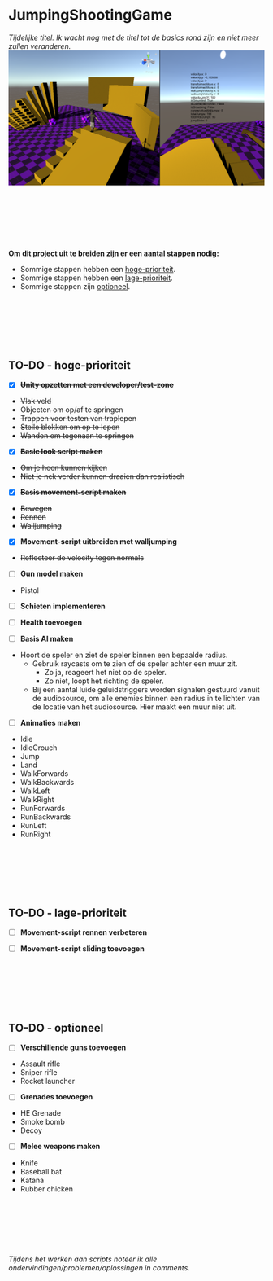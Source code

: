 # JumpingShootingGame
*Tijdelijke titel. Ik wacht nog met de titel tot de basics rond zijn en niet meer zullen veranderen.*
![Screenshot vanuit Unity](https://raw.githubusercontent.com/Rowan-Mulder/JumpingShootingGame/master/Assets/Screenshots/Screenshot1.png)

<br><br><br>
---

**Om dit project uit te breiden zijn er een aantal stappen nodig:**
* Sommige stappen hebben een [hoge-prioriteit](https://github.com/Rowan-Mulder/JumpingShootingGame/blob/master/README.md#to-do---hoge-prioriteit).
* Sommige stappen hebben een [lage-prioriteit](https://github.com/Rowan-Mulder/JumpingShootingGame/blob/master/README.md#to-do---lage-prioriteit).
* Sommige stappen zijn [optioneel](https://github.com/Rowan-Mulder/JumpingShootingGame/blob/master/README.md#to-do---optioneel).

<br><br><br>
---

## TO-DO - hoge-prioriteit
- [x] ~~**Unity opzetten met een developer/test-zone**~~
* ~~Vlak veld~~
* ~~Objecten om op/af te springen~~
* ~~Trappen voor testen van traplopen~~
* ~~Steile blokken om op te lopen~~
* ~~Wanden om tegenaan te springen~~

- [x] ~~**Basic look script maken**~~
* ~~Om je heen kunnen kijken~~
* ~~Niet je nek verder kunnen draaien dan realistisch~~

- [x] ~~**Basis movement-script maken**~~
* ~~Bewegen~~
* ~~Rennen~~
* ~~Walljumping~~

- [x] ~~**Movement-script uitbreiden met walljumping**~~
* ~~Reflecteer de velocity tegen normals~~

- [ ] **Gun model maken**
* Pistol

- [ ] **Schieten implementeren**

- [ ] **Health toevoegen**

- [ ] **Basis AI maken**
- Hoort de speler en ziet de speler binnen een bepaalde radius.
  - Gebruik raycasts om te zien of de speler achter een muur zit.
    - Zo ja, reageert het niet op de speler.
    - Zo niet, loopt het richting de speler.
  - Bij een aantal luide geluidstriggers worden signalen gestuurd vanuit de audiosource, om alle enemies binnen een radius in te lichten van de locatie van het audiosource. Hier maakt een muur niet uit.

- [ ] **Animaties maken**
* Idle
* IdleCrouch
* Jump
* Land
* WalkForwards
* WalkBackwards
* WalkLeft
* WalkRight
* RunForwards
* RunBackwards
* RunLeft
* RunRight

<br><br><br>
---

## TO-DO - lage-prioriteit
- [ ] **Movement-script rennen verbeteren**

- [ ] **Movement-script sliding toevoegen**

<br><br><br>
---

## TO-DO - optioneel
- [ ] **Verschillende guns toevoegen**
* Assault rifle
* Sniper rifle
* Rocket launcher

- [ ] **Grenades toevoegen**
* HE Grenade
* Smoke bomb
* Decoy

- [ ] **Melee weapons maken**
* Knife
* Baseball bat
* Katana
* Rubber chicken

<br><br><br>
---

*Tijdens het werken aan scripts noteer ik alle ondervindingen/problemen/oplossingen in comments.*

